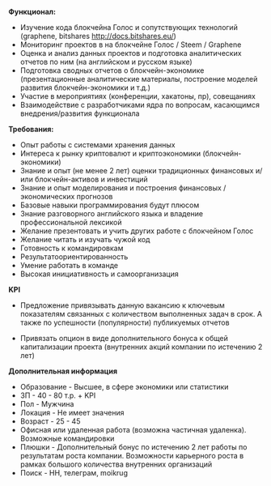 **Функционал:**

- Изучение кода блокчейна Голос и сопутствующих технологий (graphene, bitshares http://docs.bitshares.eu/)
- Мониторинг проектов в на блокчейне Голос / Steem / Graphene 
- Оценка и анализ данных проектов и подготовка аналитических отчетов по ним (на английском и русском языке)
- Подготовка сводных отчетов о блокчейн-экономике (презентационные аналитические материалы, построение моделей развития блокчейн-экономики и т.д.)
- Участие в мероприятиях (конференции, хакатоны, пр), совещаниях
- Взаимодействие с разработчиками ядра по вопросам, касающимся внедрения/развития функционала

**Требования:**

- Опыт работы с системами хранения данных
- Интереса к рынку криптовалют и криптоэкономики (блокчейн-экономики)
- Знание и опыт (не менее 2 лет) оценки традиционных финансовых и/или блокчейн-активов и инвестиций
- Знание и опыт моделирования и построения финансовых / экономических прогнозов
- Базовые навыки программирования будут плюсом
- Знание разговорного английского языка и владение профессиональной лексикой
- Желание презентовать и учить других работе с блокчейном Голос
- Желание читать и изучать чужой код
- Готовность к командировкам
- Результатоориентированность
- Умение работать в команде
- Высокая инициативность и самоорганизация

**KPI**

- Предложение привязывать данную вакансию к ключевым показателям связанных с количеством выполненных задач в срок. А также по успешности (популярности) публикуемых отчетов 

- Привязать опцион в виде дополнительного бонуса к общей капитализации проекта (внутренних акций компании по истечению 2 лет)

**Дополнительная информация**

- Образование - Высшее, в сфере экономики или статистики
- ЗП - 40 - 80 т.р. + KPI 
- Пол - Мужчина
- Локация - Не имеет значения
- Возраст - 25 - 45 
- Офисная или удаленная работа (возможна частичная удаленка). Возможные командировки
- Плюшки - Дополнительный бонус по истечению 2 лет работы по результатам роста компании. Возможности карьерного роста в рамках большого количества внутренних организаций
- Поиск - HH, телеграм, moikrug


